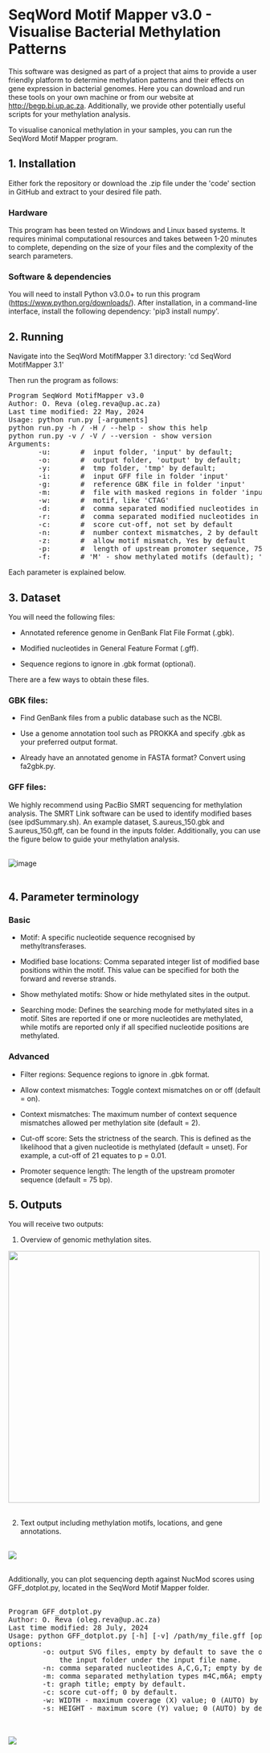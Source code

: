 # SeqWord Motif Mapper v3.0 - Visualise Bacterial Methylation Patterns


This software was designed as part of a project that aims to provide a user friendly platform to determine methylation patterns and their effects on gene expression in bacterial genomes. Here you can download and run these tools on your own machine or from our website at http://begp.bi.up.ac.za. Additionally, we provide other potentially useful scripts for your methylation analysis.

To visualise canonical methylation in your samples, you can run the SeqWord Motif Mapper program.

## 1. Installation

Either fork the repository or download the .zip file under the 'code' section in GitHub and extract to your desired file path. 

### Hardware

This program has been tested on Windows and Linux based systems. It requires minimal computational resources and takes between 1-20 minutes to complete, depending on the size of your files and the complexity of the search parameters. 

### Software & dependencies

You will need to install Python v3.0.0+ to run this program (https://www.python.org/downloads/). After installation, in a command-line interface, install the following dependency: 'pip3 install numpy'.

## 2. Running

Navigate into the SeqWord MotifMapper 3.1 directory: 
	'cd SeqWord MotifMapper 3.1'
 
Then run the program as follows:
<pre>
Program SeqWord MotifMapper v3.0
Author: O. Reva (oleg.reva@up.ac.za)
Last time modified: 22 May, 2024
Usage: python run.py [-arguments]
python run.py -h / -H / --help - show this help
python run.py -v / -V / --version - show version
Arguments:
	   -u:       # <folder> input folder, 'input' by default;
	   -o:       # <folder> output folder, 'output' by default;
	   -y:       # <folder> tmp folder, 'tmp' by default;
	   -i:       # <file name> input GFF file in folder 'input'
	   -g:       # <file name> reference GBK file in folder 'input'
	   -m:       # <file name> file with masked regions in folder 'input'
	   -w:       # <word> motif, like 'CTAG'
	   -d:       # <INT,INT> comma separated modified nucleotides in forward stran
	   -r:       # <INT,INT> comma separated modified nucleotides in reverse stran
	   -c:       # <FLOAT> score cut-off, not set by default
	   -n:       # <INT> number context mismatches, 2 by default
	   -z:       # <Yes/No> allow motif mismatch, Yes by default
	   -p:       # <INT> length of upstream promoter sequence, 75 by default
	   -f:       # 'M' - show methylated motifs (default); 'U' - show unmenthylated motifs;
</pre>

Each parameter is explained below.

## 3. Dataset

You will need the following files:

- Annotated reference genome in GenBank Flat File Format (.gbk).

- Modified nucleotides in General Feature Format (.gff).

- Sequence regions to ignore in .gbk format (optional).

There are a few ways to obtain these files.

### GBK files:

- Find GenBank files from a public database such as the NCBI.
  
- Use a genome annotation tool such as PROKKA and specify .gbk as your preferred output format.
  
- Already have an annotated genome in FASTA format? Convert using fa2gbk.py.

### GFF files:

We highly recommend using PacBio SMRT sequencing for methylation analysis. The SMRT Link software can be used to identify modified bases (see ipdSummary.sh). An example dataset, S.aureus_150.gbk and S.aureus_150.gff, can be found in the inputs folder. Additionally, you can use the figure below to guide your methylation analysis.<br><br>

![image](https://github.com/user-attachments/assets/0531cdb4-a1e7-4a28-be32-7a935c9b2b56)<br><br>

## 4. Parameter terminology

### Basic

- Motif: A specific nucleotide sequence recognised by methyltransferases.
  
- Modified base locations: Comma separated integer list of modified base positions within the motif. This value can be specified for both the forward and reverse strands.
  
- Show methylated motifs: Show or hide methylated sites in the output.
  
- Searching mode: Defines the searching mode for methylated sites in a motif. Sites are reported if one or more nucleotides are methylated, while motifs are reported only if all specified nucleotide positions are 
  methylated.

### Advanced

- Filter regions: Sequence regions to ignore in .gbk format.
  
- Allow context mismatches: Toggle context mismatches on or off (default = on).
  
- Context mismatches: The maximum number of context sequence mismatches allowed per methylation site (default = 2).
  
- Cut-off score: Sets the strictness of the search. This is defined as the likelihood that a given nucleotide is methylated (default = unset). For example, a cut-off of 21 equates to p = 0.01.
  
- Promoter sequence length: The length of the upstream promoter sequence (default = 75 bp).

## 5. Outputs

You will receive two outputs:

1. Overview of genomic methylation sites.
   
<img src='https://github.com/user-attachments/assets/8f6f4f36-5480-40c9-8d1c-56254f623825' width="500" height="500"><br><br>

2. Text output including methylation motifs, locations, and gene annotations.<br><br>
   
<img src='https://github.com/user-attachments/assets/e12e9ced-a57a-4b81-a6e8-1f91118b8a12' ><br><br>

Additionally, you can plot sequencing depth against NucMod scores using GFF_dotplot.py, located in the SeqWord Motif Mapper folder.<br><br>

<pre>
Program GFF_dotplot.py
Author: O. Reva (oleg.reva@up.ac.za)
Last time modified: 28 July, 2024
Usage: python GFF_dotplot.py [-h] [-v] /path/my_file.gff [options]
options:
        -o: output SVG files, empty by default to save the output into
            the input folder under the input file name.
        -n: comma separated nucleotides A,C,G,T; empty by default.
        -m: comma separated methylation types m4C,m6A; empty by default.
        -t: graph title; empty by default.
        -c: score cut-off; 0 by default.
        -w: WIDTH - maximum coverage (X) value; 0 (AUTO) by default.
        -s: HEIGHT - maximum score (Y) value; 0 (AUTO) by default.
</pre><br><br>

<img src= 'https://github.com/user-attachments/assets/166b87f7-e252-4e73-8fdb-9ab349f52065'>

